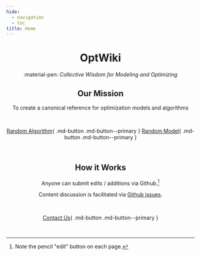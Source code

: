 ```yaml
---
hide:
  - navigation
  - toc
title: Home
---
```


<script>
  var models = [
      'https://www.optwiki.site/model-lasso',
      'https://www.optwiki.site/model-lasso'
  ];

  function randomModel() {
      var i = parseInt(Math.random() * models.length);
      location.href = models[i];
  }
</script>

<center>
  
#  OptWiki

:material-pen: _Collective Wisdom for Modeling and Optimizing_

## Our Mission

To create a canonical reference for optimization models and algorithms

<br>

[Random Algorithm](https://optwiki.site){ .md-button .md-button--primary } 
[Random Model](https://optwiki.ste){ .md-button .md-button--primary } 

<br>

## How it Works

Anyone can submit edits / additions via Github.[^1] 

Content discussion is facilitated via [Github issues](https://github.com/OptWiki/site/issues).

[^1]: Note the pencil "edit" button on each page.

<br>

[Contact Us](https://form.jotform.com/heatonforms/contact){ .md-button .md-button--primary }

<br>
  
<!-- <a href="#" onclick="randomModel();">Random Model</a> -->

</center>
